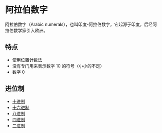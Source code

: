 # 阿拉伯数字

阿拉伯数字（Arabic numerals），也叫印度-阿拉伯数字，它起源于印度，后经阿拉伯数学家引入欧洲。

## 特点

* 使用位置计数法
* 没有专门用来表示数字 10 的符号（小小的不足）
* 数字 0

## 进位制

* [十进制](decimal.md)
* [十六进制](hexadecimal.md)
* [八进制](octal.md)
* [四进制](quanternary.md)
* [二进制](binary.md)
